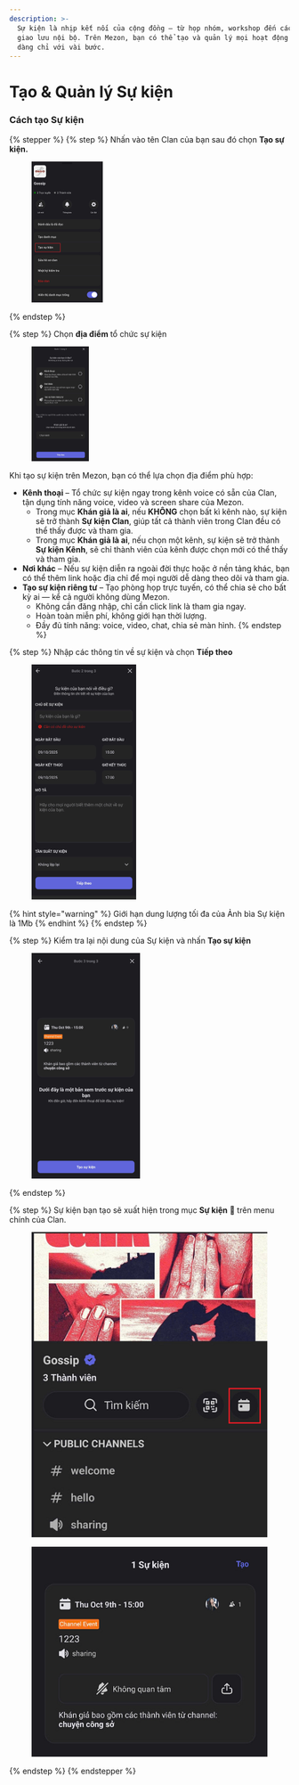 ```yaml
---
description: >-
  Sự kiện là nhịp kết nối của cộng đồng – từ họp nhóm, workshop đến các buổi
  giao lưu nội bộ. Trên Mezon, bạn có thể tạo và quản lý mọi hoạt động này dễ
  dàng chỉ với vài bước.
---
```


# Tạo & Quản lý Sự kiện

### Cách tạo Sự kiện

{% stepper %}
{% step %}
Nhấn vào tên Clan của bạn sau đó chọn **Tạo sự kiện.**

<div align="left"><figure><img src="../../../.gitbook/assets/image (64).png" alt="" width="128"><figcaption></figcaption></figure></div>
{% endstep %}

{% step %}
Chọn **địa điểm** tổ chức sự kiện

<div align="left"><figure><img src="../../../.gitbook/assets/image (65).png" alt="" width="103"><figcaption></figcaption></figure></div>

Khi tạo sự kiện trên Mezon, bạn có thể lựa chọn địa điểm phù hợp:

* **Kênh thoại** – Tổ chức sự kiện ngay trong kênh voice có sẵn của Clan, tận dụng tính năng voice, video và screen share của Mezon.
  * Trong mục **Khán giả là ai**, nếu **KHÔNG** chọn bất kì kênh nào, sự kiện sẽ trở thành **Sự kiện Clan**, giúp tất cả thành viên trong Clan đều có thể thấy được và tham gia.
  * Trong mục **Khán giả là ai**, nếu chọn một kênh, sự kiện sẽ trở thành **Sự kiện Kênh**, sẽ chỉ thành viên của kênh được chọn mới có thể thấy và tham gia.
* **Nơi khác** – Nếu sự kiện diễn ra ngoài đời thực hoặc ở nền tảng khác, bạn có thể thêm link hoặc địa chỉ để mọi người dễ dàng theo dõi và tham gia.&#x20;
* **Tạo sự kiện riêng tư** – Tạo phòng họp trực tuyến, có thể chia sẻ cho bất kỳ ai — kể cả người không dùng Mezon.
  * Không cần đăng nhập, chỉ cần click link là tham gia ngay.
  * Hoàn toàn miễn phí, không giới hạn thời lượng.
  * Đầy đủ tính năng: voice, video, chat, chia sẻ màn hình.
{% endstep %}

{% step %}
Nhập các thông tin về sự kiện và chọn **Tiếp theo**

<div align="left"><figure><img src="../../../.gitbook/assets/image (66).png" alt="" width="188"><figcaption></figcaption></figure></div>

{% hint style="warning" %}
Giới hạn dung lượng tối đa của Ảnh bìa Sự kiện là 1Mb
{% endhint %}
{% endstep %}

{% step %}
Kiểm tra lại nội dung của Sự kiện và nhấn **Tạo sự kiện**

<div align="left"><figure><img src="../../../.gitbook/assets/image (67).png" alt="" width="195"><figcaption></figcaption></figure></div>
{% endstep %}

{% step %}
Sự kiện bạn tạo sẽ xuất hiện trong mục **Sự kiện** 📅 trên menu chính của Clan.

<div><figure><img src="../../../.gitbook/assets/Capture d’écran 2025-10-09 133352.png" alt=""><figcaption></figcaption></figure> <figure><img src="../../../.gitbook/assets/Capture d’écran 2025-10-09 133420.png" alt=""><figcaption></figcaption></figure></div>
{% endstep %}
{% endstepper %}
